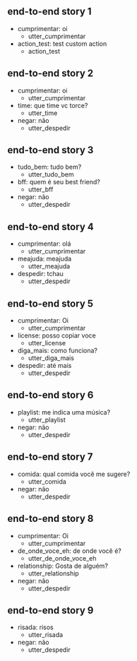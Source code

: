 ## end-to-end story 1
* cumprimentar: oi
   - utter_cumprimentar
* action_test: test custom action
   - action_test

## end-to-end story 2
* cumprimentar: oi
   - utter_cumprimentar
* time: que time vc torce?
   - utter_time
* negar: não
   - utter_despedir

## end-to-end story 3
* tudo_bem: tudo bem?
   - utter_tudo_bem
* bff: quem é seu best friend?
   - utter_bff
* negar: não
   - utter_despedir

## end-to-end story 4
* cumprimentar: olá
   - utter_cumprimentar
* meajuda: meajuda
   - utter_meajuda
* despedir: tchau
   - utter_despedir

## end-to-end story 5
* cumprimentar: Oi
   - utter_cumprimentar
* license: posso copiar voce
   - utter_license
* diga_mais: como funciona?
   - utter_diga_mais
* despedir: até mais
   - utter_despedir

## end-to-end story 6
* playlist: me indica uma música?
   - utter_playlist
* negar: não
   - utter_despedir

## end-to-end story 7
* comida: qual comida você me sugere?
   - utter_comida
* negar: não
   - utter_despedir

## end-to-end story 8
* cumprimentar: Oi
   - utter_cumprimentar
* de_onde_voce_eh: de onde você é?
   - utter_de_onde_voce_eh
* relationship: Gosta de alguém?
   - utter_relationship
* negar: não
   - utter_despedir

## end-to-end story 9
* risada: risos
   - utter_risada
* negar: não
   - utter_despedir
